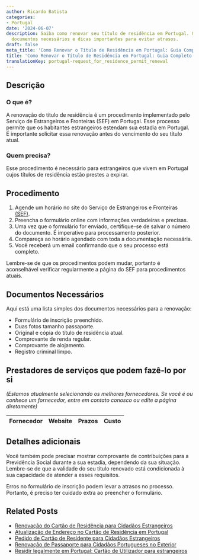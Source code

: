 ```yaml
---
author: Ricardo Batista
categories:
- Portugal
date: '2024-06-07'
description: Saiba como renovar seu título de residência em Portugal. Guia com procedimentos,
  documentos necessários e dicas importantes para evitar atrasos.
draft: false
meta_title: 'Como Renovar o Título de Residência em Portugal: Guia Completo'
title: 'Como Renovar o Título de Residência em Portugal: Guia Completo'
translationKey: portugal-request_for_residence_permit_renewal
---
```



## Descrição

### O que é?
A renovação do título de residência é um procedimento implementado pelo Serviço de Estrangeiros e Fronteiras (SEF) em Portugal. Esse processo permite que os habitantes estrangeiros estendam sua estadia em Portugal. É importante solicitar essa renovação antes do vencimento do seu título atual.

### Quem precisa?
Esse procedimento é necessário para estrangeiros que vivem em Portugal cujos títulos de residência estão prestes a expirar.

## Procedimento

1. Agende um horário no site do Serviço de Estrangeiros e Fronteiras [(SEF)](https://www.sef.pt/).
2. Preencha o formulário online com informações verdadeiras e precisas.
3. Uma vez que o formulário for enviado, certifique-se de salvar o número do documento. É imperativo para processamento posterior.
4. Compareça ao horário agendado com toda a documentação necessária.
5. Você receberá um email confirmando que o seu processo está completo.

Lembre-se de que os procedimentos podem mudar, portanto é aconselhável verificar regularmente a página do SEF para procedimentos atuais.

## Documentos Necessários

Aqui está uma lista simples dos documentos necessários para a renovação:

- Formulário de inscrição preenchido.
- Duas fotos tamanho passaporte.
- Original e cópia do título de residência atual.
- Comprovante de renda regular.
- Comprovante de alojamento.
- Registro criminal limpo.

## Prestadores de serviços que podem fazê-lo por si
_(Estamos atualmente selecionando os melhores fornecedores. Se você é ou conhece um fornecedor, entre em contato conosco ou edite a página diretamente)_

| Fornecedor      |     Website     |     Prazos       |       Custo      |
| --------------- | --------------- |  :-------------: | :-------------: |

## Detalhes adicionais

Você também pode precisar mostrar comprovante de contribuições para a Previdência Social durante a sua estadia, dependendo da sua situação. Lembre-se de que a validade do seu título renovado está condicionada à sua capacidade de atender a esses requisitos.

Erros no formulário de inscrição podem levar a atrasos no processo. Portanto, é preciso ter cuidado extra ao preencher o formulário.


## Related Posts

- [Renovação do Cartão de Residência para Cidadãos Estrangeiros](https://tramitit.com/pt/guides/portugal/renovacao_de_cartao_de_residente_para_cidadaos_estrangeiros/)
- [Atualização de Endereço no Cartão de Residência em Portugal](https://tramitit.com/pt/guides/portugal/alteracao_de_morada_do_titulo_de_residencia/)
- [Pedido de Cartão de Residente para Cidadãos Estrangeiros](https://tramitit.com/pt/guides/portugal/pedido_de_cartao_de_residente_para_cidadaos_estrangeiros/)
- [Renovação de Passaporte para Cidadãos Portugueses no Exterior](https://tramitit.com/pt/guides/portugal/renovacao_de_passaporte/)
- [Residir legalmente em Portugal: Cartão de Utilizador para estrangeiros](https://tramitit.com/pt/guides/portugal/pedido_de_cartao_de_utente_para_estrangeiros/)